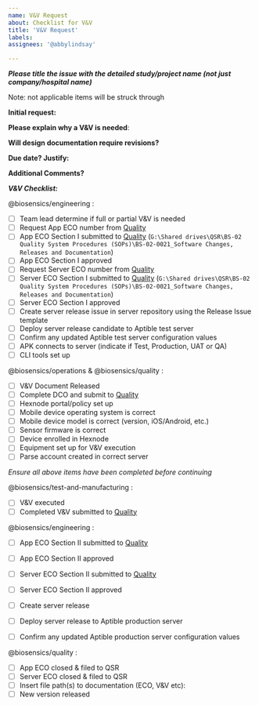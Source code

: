 ```yaml
---
name: V&V Request
about: Checklist for V&V
title: 'V&V Request'
labels: 
assignees: '@abbylindsay'

---
```

***Please title the issue with the detailed study/project name (not just company/hospital name)***

Note: not applicable items will be struck through

**Initial request:**

**Please explain why a V&V is needed**:

**Will design documentation require revisions?**

**Due date? Justify:**

**Additional Comments?**



***V&V Checklist:***

@biosensics/engineering : 
- [ ] Team lead determine if full or partial V&V is needed
- [ ] Request App ECO number from [Quality](mailto:quality@biosensics.com)
- [ ] App ECO Section I submitted to [Quality](mailto:quality@biosensics.com)
      (`G:\Shared drives\QSR\BS-02 Quality System Procedures (SOPs)\BS-02-0021_Software Changes, Releases and Documentation`)
- [ ] App ECO Section I approved
- [ ] Request Server ECO number from [Quality](mailto:quality@biosensics.com)
- [ ] Server ECO Section I submitted to [Quality](mailto:quality@biosensics.com)
      (`G:\Shared drives\QSR\BS-02 Quality System Procedures (SOPs)\BS-02-0021_Software Changes, Releases and Documentation`)
- [ ] Server ECO Section I approved
- [ ] Create server release issue in server repository using the Release Issue template 
- [ ] Deploy server release candidate to Aptible test server
- [ ] Confirm any updated Aptible test server configuration values
- [ ] APK connects to server (indicate if Test, Production, UAT or QA)
- [ ] CLI tools set up

@biosensics/operations & @biosensics/quality :
- [ ] V&V Document Released
- [ ] Complete DCO and submit to [Quality](mailto:quality@biosensics.com)
- [ ] Hexnode portal/policy set up
- [ ] Mobile device operating system is correct
- [ ] Mobile device model is correct (version, iOS/Android, etc.)
- [ ] Sensor firmware is correct
- [ ] Device enrolled in Hexnode
- [ ] Equipment set up for V&V execution
- [ ] Parse account created in correct server

*Ensure all above items have been completed before continuing*

@biosensics/test-and-manufacturing :
- [ ] V&V executed
- [ ] Completed V&V submitted to [Quality](mailto:quality@biosensics.com)

@biosensics/engineering :
- [ ] App ECO Section II submitted to [Quality](mailto:quality@biosensics.com)
- [ ] App ECO Section II approved
- [ ] Server ECO Section II submitted to [Quality](mailto:quality@biosensics.com)
- [ ] Server ECO Section II approved
- [ ] Create server release
- [ ] Deploy server release to Aptible production server
- [ ] Confirm any updated Aptible production server configuration values


@biosensics/quality :
- [ ] App ECO closed & filed to QSR
- [ ] Server ECO closed & filed to QSR
- [ ] Insert file path(s) to documentation (ECO, V&V etc):
- [ ] New version released
